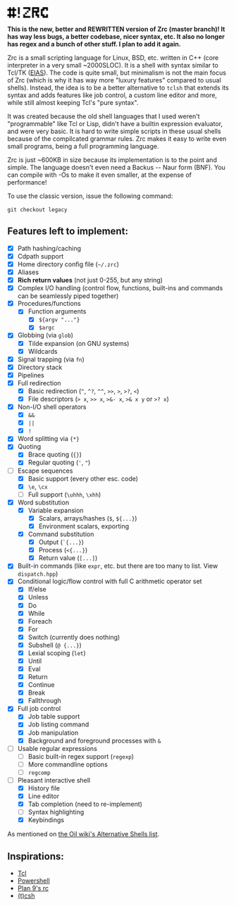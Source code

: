<img src="img/zrc.svg" width=100 height=auto />
<p>
<b>This is the new, better and REWRITTEN version of Zrc (master branch)! It has way less bugs, a better codebase, nicer syntax, etc. It also no longer has regex and a bunch of other stuff. I plan to add it again.
</b>
</p>

Zrc is a small scripting language for Linux, BSD, etc. written in C++ (core interpreter in a very small ~2000SLOC). It is a shell with syntax similar to Tcl/TK ([EIAS](https://wiki.tcl-lang.org/page/everything+is+a+string)). The code is quite small, but minimalism is not the main focus of Zrc (which is why it has way more "luxury features" compared to usual shells). Instead, the idea is to be a better alternative to `tclsh` that extends its syntax and adds features like job control, a custom line editor and more, while still almost keeping Tcl's "pure syntax".

It was created because the old shell languages that I used weren't "programmable" like Tcl or Lisp, didn't have a builtin expression evaluator, and were very basic. It is hard to write simple scripts in these usual shells because of the compilcated grammar rules. Zrc makes it easy to write even small programs, being a full programming language.

Zrc is just ~600KB in size because its implementation is to the point and simple. The language doesn't even need a Backus -- Naur form (BNF). You can compile with -Os to make it even smaller, at the expense of performance!

To use the classic version, issue the following command:
```
git checkout legacy
```
## Features left to implement:

- [X] Path hashing/caching
- [X] Cdpath support
- [X] Home directory config file (`~/.zrc`)
- [X] Aliases
- [X] **Rich return values** (not just 0-255, but any string)
- [X] Complex I/O handling (control flow, functions, built-ins and commands can be seamlessly piped together)
- [X] Procedures/functions
	- [X] Function arguments
		- [X] `${argv "..."}`
		- [X] `$argc`
- [X] Globbing (via `glob`)
	- [X] Tilde expansion (on GNU systems)
	- [X] Wildcards
- [X] Signal trapping (via `fn`)
- [X] Directory stack
- [X] Pipelines
- [X] Full redirection
	- [X] Basic redirection (`^`, `^?`, `^^`, `>>`, `>`, `>?`, `<`)
    - [X] File descriptors (`> x`, `>> x`, `>&- x`, `>& x y` or `>? x`)
- [X] Non-I/O shell operators
	- [X] `&&`
	- [X] `||`
	- [X] `!`
- [X] Word splitting via `{*}`
- [X] Quoting
	- [X] Brace quoting (`{}`)
	- [X] Regular quoting (`'`, `"`)
- [ ] Escape sequences
	- [X] Basic support (every other esc. code)
    - [X] `\e`, `\cx`
	- [ ] Full support (`\uhhh`, `\xhh`)
- [X] Word substitution
	- [X] Variable expansion
		- [X] Scalars, arrays/hashes (`$`, `${...}`)
		- [X] Environment scalars, exporting
	- [X] Command substitution
		- [X] Output (`` `{...} ``)
        - [X] Process (`<{...}`)
		- [X] Return value (`[...]`)
- [X] Built-in commands (like `expr`, etc. but there are too many to list. View `dispatch.hpp`)
- [X] Conditional logic/flow control with full C arithmetic operator set
	- [X] If/else
    - [X] Unless
	- [X] Do
	- [X] While
	- [X] Foreach
	- [X] For
	- [X] Switch (currently does nothing)
	- [X] Subshell (`@ {...}`)
	- [X] Lexial scoping (`let`)
	- [X] Until
	- [X] Eval
    - [X] Return
    - [X] Continue
    - [X] Break
    - [X] Fallthrough
- [X] Full job control
	- [X] Job table support
	- [X] Job listing command
	- [X] Job manipulation
	- [X] Background and foreground processes with `&`
- [ ] Usable regular expressions
    - [ ] Basic built-in regex support (`regexp`)
    - [ ] More commandline options
    - [ ] `regcomp`
- [ ] Pleasant interactive shell
	- [X] History file
	- [X] Line editor
	- [X] Tab completion (need to re-implement)
	- [ ] Syntax highlighting
    - [X] Keybindings

As mentioned on [the Oil wiki's Alternative Shells list](https://github.com/oilshell/oil/wiki/Alternative-Shells).

## Inspirations:

* [Tcl](https://www.tcl.tk)
* [Powershell](https://learn.microsoft.com/en-us/powershell/)
* [Plan 9's rc](https://9fans.github.io/plan9port/man/man1/rc.html)
* [(t)csh](https://en.wikipedia.org/wiki/C_shell)
